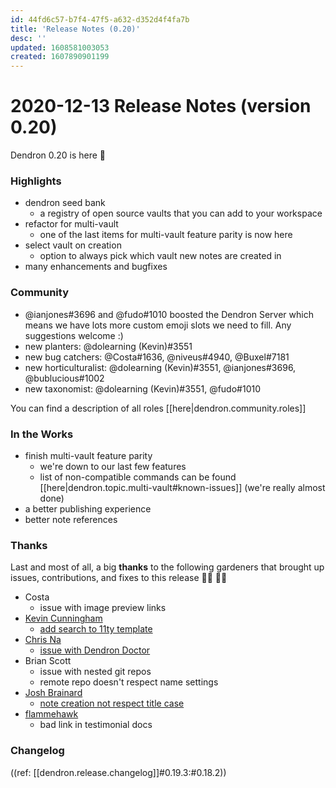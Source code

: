 ```yaml
---
id: 44fd6c57-b7f4-47f5-a632-d352d4f4fa7b
title: 'Release Notes (0.20)'
desc: ''
updated: 1608581003053
created: 1607890901199
---
```


# 2020-12-13 Release Notes (version 0.20)

Dendron 0.20 is here 🌱

### Highlights
- dendron seed bank
    - a registry of open source vaults that you can add to your workspace
- refactor for multi-vault
    - one of the last items for multi-vault feature parity is now here
- select vault on creation 
    - option to always pick which vault new notes are created in
- many enhancements and bugfixes

### Community
- @ianjones#3696 and @fudo#1010 boosted the Dendron Server which means we have lots more custom emoji slots we need to fill. Any suggestions welcome :)
- new planters: @dolearning (Kevin)#3551
- new bug catchers: @Costa#1636, @niveus#4940, @Buxel#7181 
- new horticulturalist: @dolearning (Kevin)#3551, @ianjones#3696, @bublucious#1002 
- new taxonomist: @dolearning (Kevin)#3551, @fudo#1010 

You can find a description of all roles [[here|dendron.community.roles]]

### In the Works
- finish multi-vault feature parity 
    - we're down to our last few features
    - list of non-compatible commands can be found [[here|dendron.topic.multi-vault#known-issues]] (we're really almost done)
- a better publishing experience
- better note references 

### Thanks
Last and most of all, a big **thanks** to the following gardeners that brought up issues, contributions, and fixes to this release 👨‍🌾 👩‍🌾
- Costa
    - issue with image preview links 
- [Kevin Cunningham](https://github.com/doingandlearning)
    - [add search to 11ty template](https://github.com/dendronhq/dendron-11ty/pull/5)
- [Chris Na](https://github.com/buxel)
    - [issue with Dendron Doctor](https://github.com/dendronhq/dendron/issues/400)
- Brian Scott
    - issue with nested git repos
    - remote repo doesn't respect name settings
- [Josh Brainard](https://github.com/brainjos)
    - [note creation not respect title case](https://github.com/dendronhq/dendron/pull/404)
- [flammehawk](https://github.com/flammehawk)
    - bad link in testimonial docs


### Changelog
((ref: [[dendron.release.changelog]]#0.19.3:#0.18.2))
